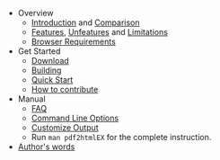  - Overview
   - [Introduction](https://github.com/coolwanglu/pdf2htmlEX/wiki/Introduction) and [Comparison](https://github.com/coolwanglu/pdf2htmlEX/wiki/Comparison)
   - [Features](https://github.com/coolwanglu/pdf2htmlEX/wiki/Feature-List), [Unfeatures](https://github.com/coolwanglu/pdf2htmlEX/wiki/Unfeatures) and [Limitations](https://github.com/coolwanglu/pdf2htmlEX/wiki/Limitations)
   - [Browser Requirements](https://github.com/coolwanglu/pdf2htmlEX/wiki/Browser-Requirements)
 - Get Started
   - [Download](https://github.com/coolwanglu/pdf2htmlEX/wiki/Download)
   - [Building](https://github.com/coolwanglu/pdf2htmlEX/wiki/Building) 
   - [Quick Start](https://github.com/coolwanglu/pdf2htmlEX/wiki/QuickStart)
   - [How to contribute](https://github.com/coolwanglu/pdf2htmlEX/wiki/Contribute)
 - Manual
   - [FAQ](https://github.com/coolwanglu/pdf2htmlEX/wiki/FAQ)
   - [Command Line Options](https://github.com/coolwanglu/pdf2htmlEX/wiki/Command-line)
   - [Customize Output](https://github.com/coolwanglu/pdf2htmlEX/wiki/Customize-Output)
   - Run `man pdf2htmlEX` for the complete instruction.
 - [Author's words](https://github.com/coolwanglu/pdf2htmlEX/wiki/Author%27s-Words)